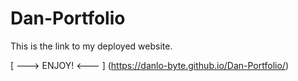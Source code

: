 # Dan-Portfolio

This is the link to my deployed website.

[ ---> ENJOY! <--- ] (https://danlo-byte.github.io/Dan-Portfolio/)
